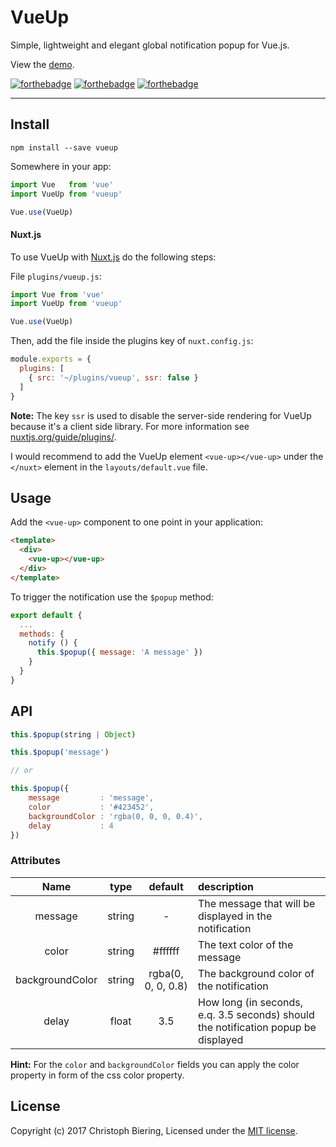 # VueUp


Simple, lightweight and elegant global notification popup for Vue.js.

View the [demo](http://chryb.me/blog/#/p/post-1-2017-07-10).

[![forthebadge](http://forthebadge.com/images/badges/built-with-love.svg)](http://forthebadge.com)
[![forthebadge](http://forthebadge.com/images/badges/made-with-vue.svg)](http://forthebadge.com)
[![forthebadge](http://forthebadge.com/images/badges/uses-js.svg)](http://forthebadge.com)

---

## Install

```
npm install --save vueup
```

Somewhere in your app:

```javascript
import Vue   from 'vue'
import VueUp from 'vueup'

Vue.use(VueUp)
```


#### Nuxt.js

To use VueUp with [Nuxt.js](https://nuxtjs.org) do the following steps:

File `plugins/vueup.js`:

```javascript
import Vue from 'vue'
import VueUp from 'vueup'

Vue.use(VueUp)
```

Then, add the file inside the plugins key of `nuxt.config.js`:

```javascript
module.exports = {
  plugins: [
    { src: '~/plugins/vueup', ssr: false }
  ]
}
```

**Note:** The key `ssr` is used to disable the server-side rendering for VueUp because it's a client side library.
For more information see [nuxtjs.org/guide/plugins/](https://nuxtjs.org/guide/plugins/).

I would recommend to add the VueUp element `<vue-up></vue-up>` under the `</nuxt>` element in the `layouts/default.vue` file.


## Usage

Add the `<vue-up>` component to one point in your application:

```html
<template>
  <div>
    <vue-up></vue-up>
  </div>
</template>
```

To trigger the notification use the `$popup` method:

```javascript
export default {
  ...
  methods: {
    notify () {
      this.$popup({ message: 'A message' })
    }
  }
}
```

## API

```javascript
this.$popup(string | Object)

this.$popup('message')

// or

this.$popup({
    message         : 'message',
    color           : '#423452',
    backgroundColor : 'rgba(0, 0, 0, 0.4)',
    delay           : 4
})
```

### Attributes

|Name|type|default|description|
|:--:|:--:|:--:|:---|
|message|string|-|The message that will be displayed in the notification|
|color|string|#ffffff|The text color of the message|
|backgroundColor|string|rgba(0, 0, 0, 0.8)|The background color of the notification|
|delay|float|3.5|How long (in seconds, e.q. 3.5 seconds) should the notification popup be displayed|

**Hint:** For the `color` and `backgroundColor` fields you can apply the color property in form of the css color property.

## License

Copyright (c) 2017 Christoph Biering, Licensed under the [MIT license](./LICENSE).
